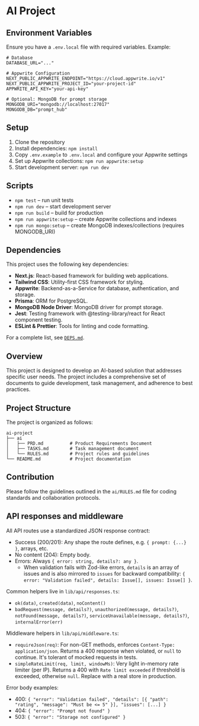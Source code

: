 # AI Project

## Environment Variables

Ensure you have a `.env.local` file with required variables. Example:

```env
# Database
DATABASE_URL="..."

# Appwrite Configuration
NEXT_PUBLIC_APPWRITE_ENDPOINT="https://cloud.appwrite.io/v1"
NEXT_PUBLIC_APPWRITE_PROJECT_ID="your-project-id"
APPWRITE_API_KEY="your-api-key"

# Optional: MongoDB for prompt storage
MONGODB_URI="mongodb://localhost:27017"
MONGODB_DB="prompt_hub"
```

## Setup

1. Clone the repository
2. Install dependencies: `npm install`
3. Copy `.env.example` to `.env.local` and configure your Appwrite settings
4. Set up Appwrite collections: `npm run appwrite:setup`
5. Start development server: `npm run dev`

## Scripts

- `npm test` – run unit tests
- `npm run dev` – start development server
- `npm run build` – build for production
- `npm run appwrite:setup` – create Appwrite collections and indexes
- `npm run mongo:setup` – create MongoDB indexes/collections (requires MONGODB_URI)

## Dependencies

This project uses the following key dependencies:

- **Next.js**: React-based framework for building web applications.
- **Tailwind CSS**: Utility-first CSS framework for styling.
- **Appwrite**: Backend-as-a-Service for database, authentication, and storage.
- **Prisma**: ORM for PostgreSQL.
- **MongoDB Node Driver**: MongoDB driver for prompt storage.
- **Jest**: Testing framework with @testing-library/react for React component testing.
- **ESLint & Prettier**: Tools for linting and code formatting.

For a complete list, see [`DEPS.md`](DEPS.md).

## Overview

This project is designed to develop an AI-based solution that addresses specific user needs. The project includes a comprehensive set of documents to guide development, task management, and adherence to best practices.

## Project Structure

The project is organized as follows:

```
ai-project
├── ai
│   ├── PRD.md          # Product Requirements Document
│   ├── TASKS.md        # Task management document
│   └── RULES.md        # Project rules and guidelines
└── README.md           # Project documentation
```

## Contribution

Please follow the guidelines outlined in the `ai/RULES.md` file for coding standards and collaboration protocols.

## API responses and middleware

All API routes use a standardized JSON response contract:

- Success (200/201): Any shape the route defines, e.g. `{ prompt: {...} }`, arrays, etc.
- No content (204): Empty body.
- Errors: Always `{ error: string, details?: any }`.
  - When validation fails with Zod-like errors, `details` is an array of issues and is also mirrored to `issues` for backward compatibility: `{ error: "Validation failed", details: Issue[], issues: Issue[] }`.

Common helpers live in `lib/api/responses.ts`:

- `ok(data)`, `created(data)`, `noContent()`
- `badRequest(message, details?)`, `unauthorized(message, details?)`, `notFound(message, details?)`, `serviceUnavailable(message, details?)`, `internalError(err)`

Middleware helpers in `lib/api/middleware.ts`:

- `requireJson(req)`: For non-GET methods, enforces `Content-Type: application/json`. Returns a 400 response when violated, or `null` to continue. It's tolerant of mocked requests in tests.
- `simpleRateLimit(req, limit, windowMs)`: Very light in-memory rate limiter (per IP). Returns a 400 with `Rate limit exceeded` if threshold is exceeded, otherwise `null`. Replace with a real store in production.

Error body examples:

- 400: `{ "error": "Validation failed", "details": [{ "path": "rating", "message": "Must be <= 5" }], "issues": [...] }`
- 404: `{ "error": "Prompt not found" }`
- 503: `{ "error": "Storage not configured" }`
